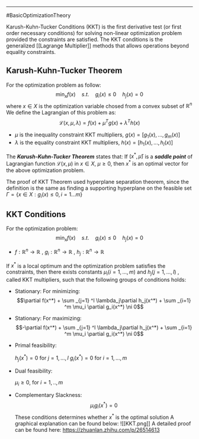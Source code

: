 ----
#BasicOptimizationTheory 

Karush-Kuhn-Tucker Conditions (KKT) is the first derivative test (or first order necessary conditions) for solving non-linear optimization problem provided the constraints are satisfied.  The KKT conditions is the generalized [[Lagrange Multiplier]] methods that allows operations beyond equality constraints. 

## Karush-Kuhn-Tucker Theorem

For the optimization problem as follow:
$$\min _x f(x) \quad s.t. \quad g_i(x) \leq 0 \quad h_j(x) =0$$
where $x \in X$ is the optimization variable chosed from a convex subset of $\mathbb{R}^n$ 
We define the Lagrangian of this problem as:
$$\mathcal{L}(x, \mu,\lambda) = f(x) + \mu^Tg(x) + \lambda^Th(x)$$
- $\mu$ is the inequality constraint KKT multipliers, $g(x) = [g_1(x), ..., g_m(x)]$ 
- $\lambda$ is the equality constraint KKT multipliers, $h(x) = [h_1(x),...,h_l(x)]$

The ***Karush-Kuhn-Tucker Theorem*** states that: If $(x^*, \hat{\mu})$ is a ***saddle point*** of Lagrangian function $\mathcal{L}(x, \mu)$ in $x \in X$, $\mu \geq 0$, then $x^*$ is an optimal vector for the above optimization problem. 

The proof of KKT Theorem used hyperplane separation theorem, since the definition is the same as finding a supporting hyperplane on the feasible set $\Gamma = \{x \in X : g_i(x) \leq 0, i=1...m\}$ 

## KKT Conditions

For the optimization problem: 
$$\min _x f(x) \quad s.t. \quad g_i(x) \leq 0 \quad h_j(x) =0$$
- $f : \mathbb{R}^n \rightarrow \mathbb{R}$ , $g_i : \mathbb{R}^n \rightarrow \mathbb{R}$ , $h_j : \mathbb{R}^n \rightarrow \mathbb{R}$   
   
 If $x^*$ is a local optimum and the optimization problem satisfies the constraints, then there exists constants $\mu_i (i=1,...,m)$ and $h_j (j=1,...,l)$ , called KKT multipliers, such that the following groups of conditions holds:

  - Stationary: For minimizing:$$\partial f(x^*) + \sum _{j=1} ^l \lambda_j\partial h_j(x^*) + \sum _{i=1} ^m \mu_i \partial g_i(x^*) \ni 0$$
  - Stationary: For maximizing:$$-\partial f(x^*) + \sum _{j=1} ^l \lambda_j\partial h_j(x^*) + \sum _{i=1} ^m \mu_i \partial g_i(x^*) \ni 0$$
  - Primal feasibility: 
 
	$h_j(x^*) = 0$  for $j=1,...,l$
	$g_i(x^*) = 0$ for $i = 1,...,m$

- Dual feasibility:

	$\mu_i \geq 0$, for $i = 1,..,m$ 

- Complementary Slackness:
$$ \mu_i g_i (x^*) = 0$$
These conditions determines whether $x^*$ is the optimal solution
A graphical explanation can be found below:
![[KKT.png]]
A detailed proof can be found here:
https://zhuanlan.zhihu.com/p/26514613 